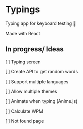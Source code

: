# Typings

Typing app for keyboard testing 🧾

Made with React

## In progress/ Ideas

[ ] Typing screen

[ ] Create API to get random words

[ ] Support multiple languages

[ ] Allow multiple themes

[ ] Animate when typing (Anime.js)

[ ] Calculate WPM

[ ] Not found page
